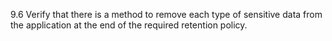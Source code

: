 9.6 Verify that there is a method to remove each type of sensitive data from the application at the end of the required retention policy.